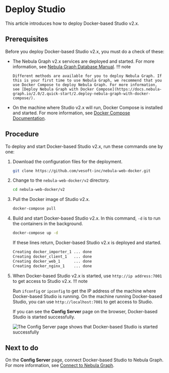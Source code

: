 # Deploy Studio

This article introduces how to deploy Docker-based Studio v2.x.  

## Prerequisites

Before you deploy Docker-based Studio v2.x, you must do a check of these:

- The Nebula Graph v2.x services are deployed and started. For more information, see [Nebula Graph Database Manual](https://docs.nebula-graph.io/2.0/2.quick-start/1.quick-start-workflow/).
  !!! note

      Different methods are available for you to deploy Nebula Graph. If this is your first time to use Nebula Graph, we recommend that you use Docker Compose to deploy Nebula Graph. For more information, see [Deploy Nebula Graph with Docker Compose](https://docs.nebula-graph.io/2.0/2.quick-start/2.deploy-nebula-graph-with-docker-compose/).

- On the machine where Studio v2.x will run, Docker Compose is installed and started. For more information, see [Docker Compose Documentation](https://docs.docker.com/compose/install/ "Click to go to Docker Documentation").

## Procedure

To deploy and start Docker-based Studio v2.x, run these commands one by one:

1. Download the configuration files for the deployment.

    ```bash
    git clone https://github.com/vesoft-inc/nebula-web-docker.git
    ```

2. Change to the `nebula-web-docker/v2` directory.

    ```bash
    cd nebula-web-docker/v2
    ```

3. Pull the Docker image of Studio v2.x.

    ```bash
    docker-compose pull
    ```

4. Build and start Docker-based Studio v2.x. In this command, `-d` is to run the containers in the background.

   ```bash
   docker-compose up -d
   ```

    If these lines return, Docker-based Studio v2.x is deployed and started.

    ```bash
    Creating docker_importer_1 ... done
    Creating docker_client_1   ... done
    Creating docker_web_1      ... done
    Creating docker_nginx_1    ... done
    ```

5. When Docker-based Studio v2.x is started, use `http://ip address:7001` to get access to Studio v2.x.
  !!! note

    Run `ifconfig` or `ipconfig` to get the IP address of the machine where Docker-based Studio is running. On the machine running Docker-based Studio, you can use `http://localhost:7001` to get access to Studio.

   If you can see the **Config Server** page on the browser, Docker-based Studio is started successfully.

   ![The Config Server page shows that Docker-based Studio is started successfully](https://docs-cdn.nebula-graph.com.cn/nebula-studio-docs/st-ug-052.png "Docker-based Studio is started")

## Next to do

On the **Config Server** page, connect Docker-based Studio to Nebula Graph. For more information, see [Connect to Nebula Graph](st-ug-connect.md).
